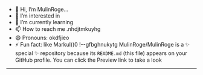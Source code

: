 - 👋 Hi, I’m MulinRoge...
- 👀 I’m interested in 
- 🌱 I’m currently learning
- 📫 How to reach me .nhdjtmkuyhg
- 😄 Pronouns: okdfjieo
- ⚡ Fun fact: like Markul))0
!--gfbghnukytg
MulinRoge/MulinRoge is a ✨ special ✨ repository because its `README.md` (this file) appears on your GitHub profile.
You can click the Preview link to take a look 
---
